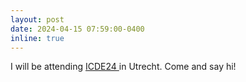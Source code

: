 ```yaml
---
layout: post
date: 2024-04-15 07:59:00-0400
inline: true
---
```


I will be attending <a href= 'https://icde2024.github.io/registration.html' > ICDE24 </a> in Utrecht. Come and say hi!